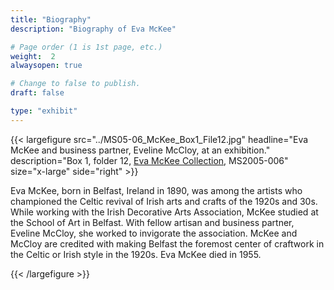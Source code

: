 ```yaml
---
title: "Biography"
description: "Biography of Eva McKee"

# Page order (1 is 1st page, etc.)
weight:  2
alwaysopen: true

# Change to false to publish.
draft: false

type: "exhibit"
---
```


{{< largefigure src="../MS05-06_McKee_Box1_File12.jpg" headline="Eva McKee and business partner, Eveline McCloy, at an exhibition." description="Box 1, folder 12, [Eva McKee Collection](https://bc-primo.hosted.exlibrisgroup.com/primo-explore/fulldisplay?docid=ALMA-BC21355787120001021&context=L&vid=bclib_new&search_scope=bcl&tab=bcl_only&lang=en_US), MS2005-006" size="x-large" side="right" >}}

Eva McKee, born in Belfast, Ireland in 1890, was among the artists who championed the Celtic revival of Irish arts and crafts of the 1920s and 30s.  While working with the Irish Decorative Arts Association, McKee studied at the School of Art in Belfast.  With fellow artisan and business partner, Eveline McCloy, she worked to invigorate the association.  McKee and McCloy are credited with making Belfast the foremost center of craftwork in the Celtic or Irish style in the 1920s.  Eva McKee died in 1955.

{{< /largefigure >}}

